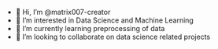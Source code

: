 - 👋 Hi, I’m @matrix007-creator
- 👀 I’m interested in Data Science and Machine Learning
- 🌱 I’m currently learning preprocessing of data
- 💞️ I’m looking to collaborate on data science related projects


<!---
matrix007-creator/matrix007-creator is a ✨ special ✨ repository because its `README.md` (this file) appears on your GitHub profile.
You can click the Preview link to take a look at your changes.
--->
